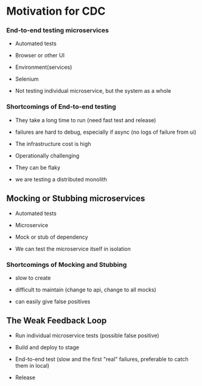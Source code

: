 # Motivation for CDC

### End-to-end testing microservices

- Automated tests
- Browser or other UI
- Environment(services)

- Selenium

- Not testing individual microservice, but the system as a whole

### Shortcomings of End-to-end testing

- They take a long time to run (need fast test and release)

- failures are hard to debug, especially if async (no logs of failure from ui)

- The infrastructure cost is high

- Operationally challenging

- They can be flaky

- we are testing a distributed monolith

## Mocking or Stubbing microservices

- Automated tests
- Microservice
- Mock or stub of dependency

- We can test the microservice itself in isolation

### Shortcomings of Mocking and Stubbing

- slow to create

- difficult to maintain (change to api, change to all mocks)

- can easily give false positives

## The Weak Feedback Loop

- Run individual microservice tests (possible false positive)

- Build and deploy to stage

- End-to-end test (slow and the first "real" failures, preferable to catch them in local)

- Release
